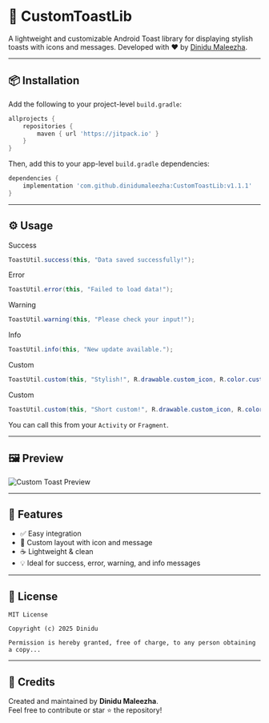 # 🍞 CustomToastLib

A lightweight and customizable Android Toast library for displaying stylish toasts with icons and messages. Developed with ❤️ by [Dinidu Maleezha](https://github.com/dinidumaleezha).

---

## 📦 Installation

Add the following to your project-level `build.gradle`:

```gradle
allprojects {
    repositories {
        maven { url 'https://jitpack.io' }
    }
}
```

Then, add this to your app-level `build.gradle` dependencies:

```gradle
dependencies {
    implementation 'com.github.dinidumaleezha:CustomToastLib:v1.1.1'
}
```

---

## ⚙️ Usage

Success
```java
ToastUtil.success(this, "Data saved successfully!");
```
Error
```java
ToastUtil.error(this, "Failed to load data!");
```
Warning
```java
ToastUtil.warning(this, "Please check your input!");
```
Info
```java
ToastUtil.info(this, "New update available.");
```
Custom
```java
ToastUtil.custom(this, "Stylish!", R.drawable.custom_icon, R.color.customColor);
```
Custom
```java
ToastUtil.custom(this, "Short custom!", R.drawable.custom_icon, R.color.customColor, Toast.LENGTH_SHORT);
```

You can call this from your `Activity` or `Fragment`.

---

## 🖼️ Preview

![Custom Toast Preview](https://github.com/dinidumaleezha/CustomToastLib/assets/example-toast-preview.png)

---

## 📁 Features

- ✅ Easy integration
- 🎨 Custom layout with icon and message
- ☕ Lightweight & clean
- 💡 Ideal for success, error, warning, and info messages

---

## 📄 License

```
MIT License

Copyright (c) 2025 Dinidu

Permission is hereby granted, free of charge, to any person obtaining a copy...
```

---

## 🙌 Credits

Created and maintained by **Dinidu Maleezha**.  
Feel free to contribute or star ⭐ the repository!
